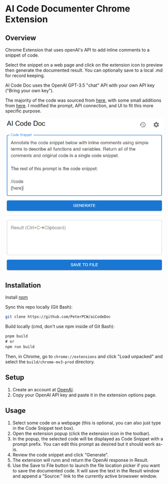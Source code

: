 # AI Code Documenter Chrome Extension

## Overview

Chrome Extension that uses openAI's API to add inline comments to a snippet of code.

Select the snippet on a web page and click on the extension icon to preview then generate the documented result. You can optionally save to a local .md for record keeping.

AI Code Doc uses the OpenAI GPT-3.5 "chat" API with your own API key ("Bring your own key").

The majority of the code was sourced from [here](https://github.com/markey/ai-companion), with some small additions from [here](https://github.com/berlyozzy/md-note). I modified the prompt, API connection, and UI to fit this more specific purpose.

![AI Code Doc Screenshot](extensionScreenshot.png "Screenshot")

## Installation

Install [npm](https://nodejs.org/en/download/)

Sync this repo locally (Git Bash):

```bash
git clone https://github.com/PeterPCW/aiCodeDoc
```

Build locally (cmd, don't use npm inside of Git Bash):

```cmd
pnpm build
# or
npm run build
```

Then, in Chrome, go to `chrome://extensions` and click "Load unpacked" and select the `build/chrome-mv3-prod` directory. 

## Setup

1. Create an account at [OpenAI](https://beta.openai.com/).
2. Copy your OpenAI API key and paste it in the extension options page.

## Usage

1. Select some code on a webpage (this is optional, you can also just type in the Code Snippet text box).
2. Open the extension popup (click the extension icon in the toolbar).
3. In the popup, the selected code will be displayed as Code Snippet with a prompt prefix. You can edit this prompt as desired but it should work as-is.
4. Review the code snippet and click "Generate".
5. The extension will runn and return the OpenAI response in Result.
6. Use the Save to File button to launch the file location picker if you want to save the documented code. It will save the text in the Result window and append a "Source:" link to the currently active browswer window.